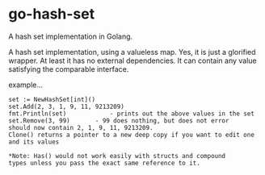 # go-hash-set
A hash set implementation in Golang.

A hash set implementation, using a valueless map.
Yes, it is just a glorified wrapper. At least it has no external dependencies.
It can contain any value satisfying the comparable interface.

example...
~~~~~~~~~~~~~~~~~~~~~~~~~~~~~~~~
set := NewHashSet[int]()
set.Add(2, 3, 1, 9, 11, 9213209)
fmt.Println(set)			- prints out the above values in the set
set.Remove(3, 99)		- 99 does nothing, but does not error
should now contain 2, 1, 9, 11, 9213209.
Clone() returns a pointer to a new deep copy if you want to edit one and its values

*Note: Has() would not work easily with structs and compound
types unless you pass the exact same reference to it.